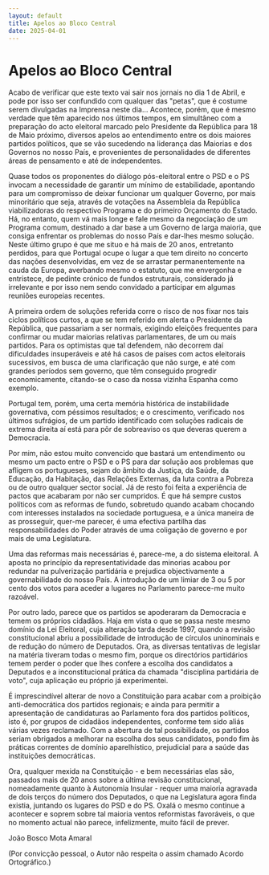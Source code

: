 ```yaml
---
layout: default
title: Apelos ao Bloco Central 
date: 2025-04-01
---
```

# Apelos ao Bloco Central

Acabo de verificar que este texto vai sair nos jornais no dia 1 de Abril, e pode por isso ser confundido com qualquer das "petas",  que é costume serem divulgadas na Imprensa neste dia... Acontece, porém, que é mesmo verdade que têm aparecido nos últimos tempos, em simultâneo com a preparação do acto eleitoral marcado pelo Presidente da República para 18 de Maio próximo, diversos apelos ao entendimento entre os dois maiores partidos políticos, que se vão sucedendo na liderança das Maiorias e dos Governos no nosso País, e provenientes de personalidades de diferentes áreas de pensamento e até de independentes.

Quase todos os proponentes do diálogo pós-eleitoral entre o PSD e o PS invocam a necessidade de garantir um mínimo de estabilidade, apontando para um compromisso de deixar funcionar um qualquer Governo, por mais minoritário que seja, através de votações na Assembleia da República viabilizadoras do respectivo Programa e do primeiro Orçamento do Estado. Há, no entanto, quem vá mais longe e fale mesmo da negociação de um Programa comum, destinado a dar base a um Governo de larga maioria, que consiga enfrentar os problemas do nosso País e dar-lhes mesmo solução. Neste último grupo é que me situo e há mais de 20 anos, entretanto perdidos, para que Portugal ocupe o lugar a que tem direito no concerto das nações desenvolvidas, em vez de se arrastar permanentemente na cauda da Europa, averbando mesmo o estatuto, que me envergonha e entristece, de pedinte crónico de fundos estruturais, considerado já irrelevante e por isso nem sendo convidado a participar em algumas reuniões europeias recentes.

A primeira ordem de soluções referida corre o risco de nos fixar nos tais ciclos políticos curtos, a que se tem referido em alerta o Presidente da República, que passariam a ser normais, exigindo eleições frequentes para confirmar ou mudar maiorias relativas parlamentares, de um ou mais partidos. Para os optimistas que tal defendem, não decorrem daí dificuldades insuperáveis e até há casos de países com actos eleitorais sucessivos, em busca de uma clarificação que não surge, e até com grandes períodos sem governo, que têm conseguido progredir economicamente, citando-se o caso da nossa vizinha Espanha como exemplo.

Portugal tem, porém, uma certa memória histórica de instabilidade governativa, com péssimos resultados; e o crescimento, verificado nos últimos sufrágios, de um partido identificado com soluções radicais de extrema direita aí está para pôr de sobreaviso os que deveras querem a Democracia.

Por mim, não estou muito convencido que bastará um entendimento ou mesmo um pacto entre o PSD e o PS para dar solução aos problemas que afligem os portugueses, sejam do âmbito da Justiça, da Saúde, da Educação, da Habitação, das Relações Externas, da luta contra a Pobreza ou de outro qualquer sector social. Já de resto foi feita a experiência de pactos que acabaram por não ser cumpridos. É que há sempre custos políticos com as reformas de fundo, sobretudo quando acabam chocando com interesses instalados na sociedade portuguesa, e a única maneira de as prosseguir, quer-me parecer, é uma efectiva partilha das responsabilidades do Poder através de uma coligação de governo e por mais de uma Legislatura.  

Uma das reformas mais necessárias é, parece-me, a do sistema eleitoral. A aposta no princípio da representatividade das minorias acabou por redundar na pulverização partidária e prejudica objectivamente a governabilidade do nosso País. A introdução de um limiar de 3 ou 5 por cento dos votos para aceder a lugares no Parlamento parece-me muito razoável.

Por outro lado, parece que os partidos se apoderaram da Democracia e temem os próprios cidadãos. Haja em vista o que se passa neste mesmo domínio da Lei Eleitoral, cuja alteração tarda desde 1997, quando a revisão constitucional abriu a possibilidade de introdução de círculos uninominais e de redução do número de Deputados. Ora, as diversas tentativas de legislar na matéria tiveram todas o mesmo fim, porque os directórios partidários temem perder o poder que lhes confere a escolha dos candidatos a Deputados e a inconstitucional prática da chamada "disciplina partidária de voto", cuja aplicação eu próprio já experimentei.

É imprescindível alterar de novo a Constituição para acabar com a proibição anti-democrática dos partidos regionais; e ainda para permitir a apresentação de candidaturas ao Parlamento fora dos partidos políticos, isto é, por grupos de cidadãos independentes, conforme tem sido aliás várias vezes reclamado. Com a abertura de tal possibilidade, os partidos seriam obrigados a melhorar na escolha dos seus candidatos, pondo fim às práticas correntes de domínio aparelhístico, prejudicial para a saúde das instituições democráticas.

Ora, qualquer mexida na Constituição - e bem necessárias elas são, passados mais de 20 anos sobre a última revisão constitucional, nomeadamente quanto à Autonomia Insular - requer uma maioria agravada de dois terços do número dos Deputados, o que na Legislatura agora finda existia, juntando os lugares do PSD e do PS. Oxalá o mesmo continue a acontecer e soprem sobre  tal maioria ventos reformistas favoráveis, o que no momento actual não parece, infelizmente, muito fácil de prever.

João Bosco Mota Amaral

(Por convicção pessoal, o Autor não respeita o assim chamado Acordo Ortográfico.)
